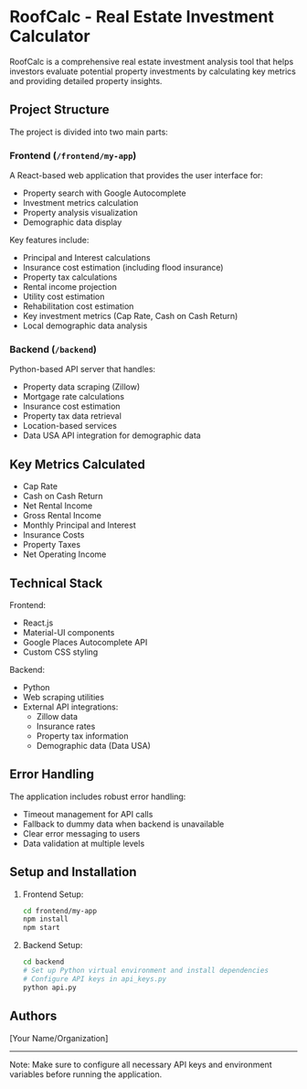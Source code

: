 # RoofCalc - Real Estate Investment Calculator

RoofCalc is a comprehensive real estate investment analysis tool that helps investors evaluate potential property investments by calculating key metrics and providing detailed property insights.

## Project Structure

The project is divided into two main parts:

### Frontend (`/frontend/my-app`)
A React-based web application that provides the user interface for:
- Property search with Google Autocomplete
- Investment metrics calculation
- Property analysis visualization
- Demographic data display

Key features include:
- Principal and Interest calculations
- Insurance cost estimation (including flood insurance)
- Property tax calculations
- Rental income projection
- Utility cost estimation
- Rehabilitation cost estimation
- Key investment metrics (Cap Rate, Cash on Cash Return)
- Local demographic data analysis

### Backend (`/backend`)
Python-based API server that handles:
- Property data scraping (Zillow)
- Mortgage rate calculations
- Insurance cost estimation
- Property tax data retrieval
- Location-based services
- Data USA API integration for demographic data

## Key Metrics Calculated

- Cap Rate
- Cash on Cash Return
- Net Rental Income
- Gross Rental Income
- Monthly Principal and Interest
- Insurance Costs
- Property Taxes
- Net Operating Income

## Technical Stack

Frontend:
- React.js
- Material-UI components
- Google Places Autocomplete API
- Custom CSS styling

Backend:
- Python
- Web scraping utilities
- External API integrations:
  - Zillow data
  - Insurance rates
  - Property tax information
  - Demographic data (Data USA)

## Error Handling

The application includes robust error handling:
- Timeout management for API calls
- Fallback to dummy data when backend is unavailable
- Clear error messaging to users
- Data validation at multiple levels

## Setup and Installation

1. Frontend Setup:
   ```bash
   cd frontend/my-app
   npm install
   npm start
   ```

2. Backend Setup:
   ```bash
   cd backend
   # Set up Python virtual environment and install dependencies
   # Configure API keys in api_keys.py
   python api.py
   ```



## Authors

[Your Name/Organization]

---
Note: Make sure to configure all necessary API keys and environment variables before running the application.
